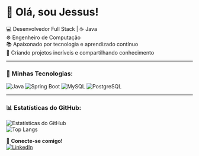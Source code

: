 # 👋 Olá, sou Jessus!

💻 Desenvolvedor Full Stack | ☕ Java   
⚙️ Engenheiro de Computação   
📚 Apaixonado por tecnologia e aprendizado contínuo     
🚀 Criando projetos incríveis e compartilhando conhecimento     

---

### 🚀 Minhas Tecnologias:
![Java](https://img.shields.io/badge/Java-ED8B00?style=for-the-badge&logo=java&logoColor=white)
![Spring Boot](https://img.shields.io/badge/Spring_Boot-6DB33F?style=for-the-badge&logo=spring-boot&logoColor=white)
![MySQL](https://img.shields.io/badge/MySQL-4479A1?style=for-the-badge&logo=mysql&logoColor=white)
![PostgreSQL](https://img.shields.io/badge/PostgreSQL-336791?style=for-the-badge&logo=postgresql&logoColor=white)

---

### 📊 Estatísticas do GitHub:
![Estatísticas do GitHub](https://github-readme-stats.vercel.app/api?username=allefhmedeiros&show_icons=true&theme=radical)  
![Top Langs](https://github-readme-stats.vercel.app/api/top-langs/?username=allefhmedeiros&layout=compact&theme=radical)


🔗 **Conecte-se comigo!**  
[![LinkedIn](https://img.shields.io/badge/LinkedIn-blue?style=for-the-badge&logo=linkedin&logoColor=white)](https://www.linkedin.com/in/jessus-allefh-de-medeiros-silva-213205b2/)

